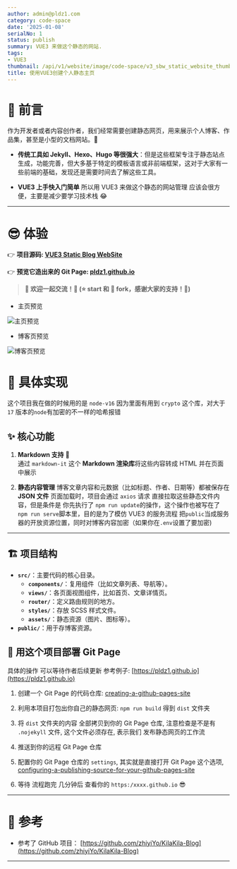 ```yaml
---
author: admin@pldz1.com
category: code-space
date: '2025-01-08'
serialNo: 1
status: publish
summary: VUE3 来做这个静态的网站.
tags:
- VUE3
thumbnail: /api/v1/website/image/code-space/v3_sbw_static_website_thumbnail.png
title: 使用VUE3创建个人静态主页
---
```


# 🌟 前言

作为开发者或者内容创作者，我们经常需要创建静态网页，用来展示个人博客、作品集，甚至是小型的文档网站。🎨

- **传统工具如 Jekyll、Hexo、Hugo 等很强大**：但是这些框架专注于静态站点生成，功能完善，但大多基于特定的模板语言或非前端框架，这对于大家有一些前端的基础，发现还是需要时间去了解这些工具。

- **VUE3 上手快入门简单** 所以用 VUE3 来做这个静态的网站管理 应该会很方便，主要是减少要学习技术栈 😂

---

# 😎 体验

👉 **项目源码: [VUE3 Static Blog WebSite](https://github.com/pldz1/VUE3_Static_Blog_WebSite)**

👉 **预览它造出来的 Git Page: [pldz1.github.io](https://pldz1.github.io)**

> **🎉 欢迎一起交流！💬 (⭐️ start 和 🍴 fork，感谢大家的支持！🙏)**

- 主页预览

![主页预览](/api/v1/website/image/code-space/v3_sbw_home_preview.gif)

- 博客页预览

![博客页预览](/api/v1/website/image/code-space/v3_sbw_preview_blog.gif)

# 🔨 具体实现

这个项目我在做的时候用的是 `node-v16` 因为里面有用到 `crypto` 这个库，对大于`17` 版本的`node`有加密的不一样的哈希报错

## ✨ 核心功能

1. **Markdown 支持** 📝  
   通过 `markdown-it` 这个 **Markdown 渲染库**将这些内容转成 HTML 并在页面中展示

2. **静态内容管理**
   博客文章内容和元数据（比如标题、作者、日期等）都被保存在 **JSON 文件** 页面加载时，项目会通过 `axios` 请求 直接拉取这些静态文件内容，但是条件是 你先执行了 `npm run update`的操作，这个操作也被写在了 `npm run serve`脚本里，目的是为了模仿 VUE3 的服务流程 把`public`当成服务器的开放资源位置，同时对博客内容加密（如果你在`.env`设置了要加密)

---

## 🏗️ 项目结构

- **`src/`**：主要代码的核心目录。
  - **`components/`**：复用组件（比如文章列表、导航等）。
  - **`views/`**：各页面视图组件，比如首页、文章详情页。
  - **`router/`**：定义路由规则的地方。
  - **`styles/`**：存放 SCSS 样式文件。
  - **`assets/`**：静态资源（图片、图标等）。
- **`public/`**：用于存博客资源。

## 🚀 用这个项目部署 Git Page

具体的操作 可以等待作者后续更新 参考例子: [https://pldz1.github.io](https://pldz1.github.io)

1. 创建一个 Git Page 的代码仓库: [creating-a-github-pages-site](https://docs.github.com/zh/pages/getting-started-with-github-pages/creating-a-github-pages-site)

2. 利用本项目打包出你自己的静态网页: `npm run build` 得到 `dist` 文件夹

3. 将 `dist` 文件夹的内容 全部拷贝到你的 Git Page 仓库, 注意检查是不是有 `.nojekyll` 文件, 这个文件必须存在, 表示我们 发布静态网页的工作流

4. 推送到你的远程 Git Page 仓库

5. 配置你的 Git Page 仓库的 `settings`, 其实就是直接打开 Git Page 这个选项, [configuring-a-publishing-source-for-your-github-pages-site](https://docs.github.com/zh/pages/getting-started-with-github-pages/configuring-a-publishing-source-for-your-github-pages-site)

6. 等待 流程跑完 几分钟后 查看你的 `https:/xxxx.github.io` 😎

---

# 📖 参考

- 参考了 GitHub 项目： [https://github.com/zhiyiYo/KilaKila-Blog](https://github.com/zhiyiYo/KilaKila-Blog)

---